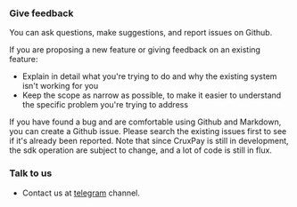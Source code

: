 ### Give feedback

You can ask questions, make suggestions, and report issues on Github.

If you are proposing a new feature or giving feedback on an existing feature:

* Explain in detail what you're trying to do and why the existing system isn't working for you
* Keep the scope as narrow as possible, to make it easier to understand the specific problem you're trying to address

If you have found a bug and are comfortable using Github and Markdown, you can create a Github issue. Please search the existing issues first to see if it's already been reported.
Note that since CruxPay is still in development, the sdk operation are subject to change, and a lot of code is still in flux.


### Talk to us

* Contact us at [telegram](t.me/cruxpay_integration) channel.
